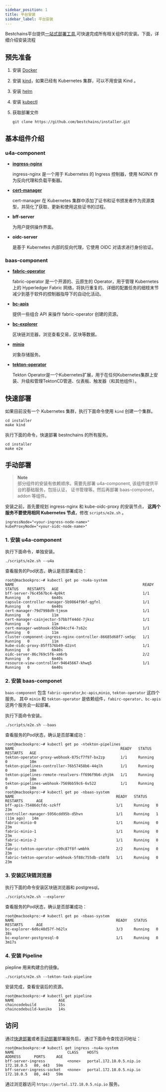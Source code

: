 ```yaml
---
sidebar_position: 1
title: 平台安装
sidebar_label: 平台安装
---
```


Bestchains平台提供[一站式部署工具](https://github.com/bestchains/installer),可快速完成所有相关组件的安装。下面，详细介绍安装流程

## 预先准备

1. 安装 [Docker](https://docs.docker.com/engine/install/)

2. 安装 [kind](https://kind.sigs.k8s.io/docs/user/quick-start/#installation)，如果已经有 Kubernetes 集群，可以不用安装 Kind 。

3. 安装 [helm](https://helm.sh/docs/intro/install/)

4. 安装 [kubectl](https://kubernetes.io/docs/tasks/tools/#kubectl)

5. 获取部署文件  

    ```shell
    git clone https://github.com/bestchains/installer.git
    ```

## 基本组件介绍

### u4a-component

- **[ingress-nginx](https://github.com/kubernetes/ingress-nginx)**  

    ingress-nginx 是一个用于 Kubernetes 的 Ingress 控制器，使用 NGINX 作为反向代理和负载平衡器。

- **[cert-manager](https://cert-manager.io/)**  

    cert-manager 在 Kubernetes 集群中添加了证书和证书颁发者作为资源类型，并简化了获取、更新和使用这些证书的过程。

- **bff-server**  

    为用户提供操作界面。

- **oidc-server**  

    是基于 Kubernetes 内部的反向代理，它使用 OIDC 对请求进行身份验证。

### baas-component

- **[fabric-operator](https://github.com/bestchains/fabric-operator)**  

    fabric-operator 是一个开源的、云原生的 Operator，用于管理 Kubernetes 上的 Hyperledger Fabric 网络，将执行重复的、详细的配置任务的细枝末节减少到基于软件的控制器指导下的自动化活动。

- **[bc-apis](https://github.com/bestchains/bc-apis)**  

    提供一些组合 API 来操作 fabric-operator 创建的资源。

- **[bc-explorer](https://github.com/bestchains/bc-explorer)**  

    区块链浏览器，浏览查看交易，区块等数据。

- **[minio](https://min.io/)**  

    对象存储服务。

- **[tekton-operator](https://tekton.dev/docs/operator/)**  

    Tekton Operator是一个Kubernetes扩展，用于在任何Kubernetes集群上安装、升级和管理TektonCD管道、仪表板、触发器（和其他组件）。

## 快速部署

如果目前没有一个 Kubernetes 集群，执行下面命令使用 `kind` 创建一个集群。

```shell
cd installer
make kind
```

执行下面的命令，快速部署 bestnchains 的所有服务。

```shell
cd installer
make e2e
```

## 手动部署

> **Note**  
> 部分组件的安装有依赖顺序。需要先部署 u4a-component, 该组件提供平台的基础服务，包括认证， 证书管理等。然后再部署 baas-componet，addon 等组件。

安装之前，首先要规划 ingress-nginx 和 kube-oidc-proxy 的安装节点，
**这两个服务不要使用相同 Kubernetes 节点**，修改 `scripts/e2e.sh` 。

```shell
ingressNode="<your-ingress-node-name>"
kubeProxyNode="<your-oidc-node-name>"
```

### 1. 安装 u4a-component

执行下面命令，单独安装。

```shell
./scripts/e2e.sh --u4a
```

查看服务的Pod状态，确认是否部署成功：

```shell
root@macbookpro:~# kubectl get po -nu4a-system
NAME                                                          READY   STATUS    RESTARTS   AGE
bff-server-76c4567bc4-4p9kt                                   1/1     Running   0          6m40s
capsule-controller-manager-5b9864f9bf-qgfnl                   1/1     Running   0          6m40s
cert-manager-79d7998d9-tjmsm                                  1/1     Running   0          11m
cert-manager-cainjector-57bb7f44dd-7jksz                      1/1     Running   0          11m
cert-manager-webhook-65b494ccf4-7s62c                         1/1     Running   0          11m
cluster-component-ingress-nginx-controller-86685d68f7-sm5qc   1/1     Running   0          11m
kube-oidc-proxy-85ff576b49-d2znt                              1/1     Running   0          6m40s
oidc-server-86c769c5f6-xm6rb                                  2/2     Running   0          6m40s
resource-view-controller-94645667-khwq5                       1/1     Running   0          6m40s
```

### 2. 安装 baas-componet

`baas-component` 包含 `fabric-operator`,`bc-apis`,`minio`, `tekton-operator` 这四个服务。
其中 `minio` 和 `tekton-operator` 是依赖组件，`fabirc-operator`、`bc-apis` 这两个服务会一起部署。

执行下面命令安装。

```shell
./scripts/e2e.sh --baas
```

查看服务的Pod状态，确认是否部署成功：

```shell
root@macbookpro:~# kubectl get po -ntekton-pipelines
NAME                                                READY   STATUS    RESTARTS   AGE
tekton-operator-proxy-webhook-875cf7f97-bx2zp       1/1     Running   0          10m
tekton-pipelines-controller-76b57458b6-44qlh        1/1     Running   0          10m
tekton-pipelines-remote-resolvers-ff696f9b6-zhjbk   1/1     Running   0          10m
tekton-pipelines-webhook-7569bb59c6-6v522           1/1     Running   0          10m
root@macbookpro:~# kubectl get po -nbaas-system
NAME                                              READY   STATUS    RESTARTS      AGE
bff-apis-75486dcfdc-szkff                         1/1     Running   0             23m
controller-manager-5956cdd95b-d5hvn               1/1     Running   1 (11m ago)   14m
fabric-minio-0                                    1/1     Running   0             23m
fabric-minio-1                                    1/1     Running   0             23m
fabric-minio-2                                    1/1     Running   0             23m
fabric-tekton-operator-c99c87f8f-wmbhk            2/2     Running   0             23m
fabric-tekton-operator-webhook-5f88c755db-s58f8   1/1     Running   0             23m
```

### 3. 安装区块链浏览器

执行下面的命令安装区块链浏览器和 postgresql。

```shell
./scripts/e2e.sh --explorer
```

查看服务的Pod状态，确认是否部署成功：

```shell
root@macbookpro:~# kubectl get po -nbaas-system
NAME                                              READY   STATUS    RESTARTS      AGE
bc-explorer-6d6c48d57f-h62lx                      3/3     Running   0             38s
bc-explorer-postgresql-0                          1/1     Running   0             3m17s
```

### 4. 安装 Pipeline

piepline 用来构建合约镜像。

```shell
./scripts/e2e.sh --tekton-task-pipeline
```

安装完成，查看安装后的资源。

```shell
root@macbookpro:~# kubectl get pipeline 
NAME                    AGE
chaincodebuild          15s
chaincodebuild-kaniko   14s
```

## 访问

通过[快速部署](#快速部署)或者[手动部署](#手动部署)部署服务后，
通过下面命令查找访问地址：

```shell
root@macbookpro:~# kubectl get ingress -nu4a-system
NAME                        CLASS    HOSTS                      ADDRESS      PORTS     AGE
bff-server-ingress          <none>   portal.172.18.0.5.nip.io   172.18.0.5   80, 443   59m
bff-server-ingress-socket   <none>   portal.172.18.0.5.nip.io   172.18.0.5   80, 443   59m
```

通过浏览器访问 `https://portal.172.18.0.5.nip.io` 服务。
